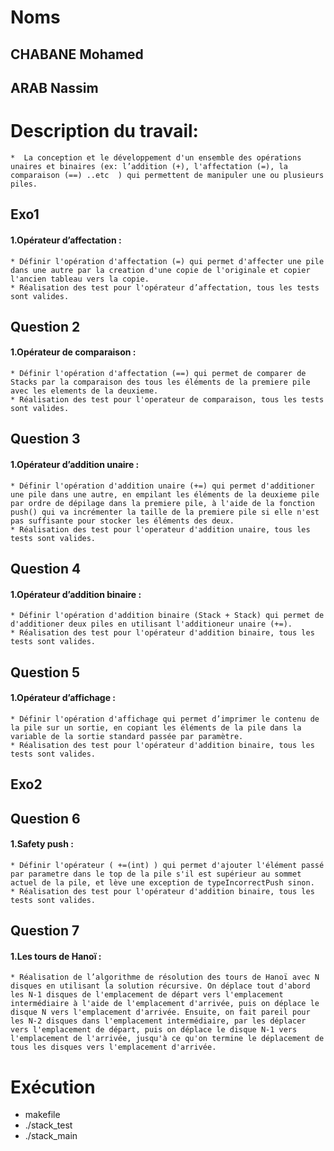 # Noms
## CHABANE Mohamed
## ARAB Nassim

    
# Description du travail:

    *  La conception et le développement d'un ensemble des opérations unaires et binaires (ex: l’addition (+), l'affectation (=), la comparaison (==) ..etc  ) qui permettent de manipuler une ou plusieurs piles.
   
## Exo1
#### 1.Opérateur d’affectation :
    * Définir l'opération d'affectation (=) qui permet d'affecter une pile dans une autre par la creation d'une copie de l'originale et copier l'ancien tableau vers la copie.
    * Réalisation des test pour l'opérateur d’affectation, tous les tests sont valides.

## Question 2
#### 1.Opérateur de comparaison :
    * Définir l'opération d'affectation (==) qui permet de comparer de Stacks par la comparaison des tous les éléments de la premiere pile avec les elements de la deuxieme.
    * Réalisation des test pour l'operateur de comparaison, tous les tests sont valides.
## Question 3
#### 1.Opérateur d’addition unaire :
    * Définir l'opération d'addition unaire (+=) qui permet d'additioner une pile dans une autre, en empilant les éléments de la deuxieme pile par ordre de dépilage dans la premiere pile, à l'aide de la fonction push() qui va incrémenter la taille de la premiere pile si elle n'est pas suffisante pour stocker les éléments des deux.
    * Réalisation des test pour l'operateur d'addition unaire, tous les tests sont valides.
   
## Question 4
#### 1.Opérateur d’addition binaire :
    * Définir l'opération d'addition binaire (Stack + Stack) qui permet de d'additioner deux piles en utilisant l'additioneur unaire (+=).
    * Réalisation des test pour l'opérateur d'addition binaire, tous les tests sont valides.

## Question 5
#### 1.Opérateur d’affichage :
    * Définir l'opération d'affichage qui permet d’imprimer le contenu de la pile sur un sortie, en copiant les éléments de la pile dans la variable de la sortie standard passée par paramètre.
    * Réalisation des test pour l'opérateur d'addition binaire, tous les tests sont valides.

## Exo2
## Question 6
#### 1.Safety push :
    * Définir l'opérateur ( +=(int) ) qui permet d'ajouter l'élément passé par parametre dans le top de la pile s'il est supérieur au sommet actuel de la pile, et lève une exception de typeIncorrectPush sinon.
    * Réalisation des test pour l'opérateur d'addition binaire, tous les tests sont valides.
   
## Question 7
#### 1.Les tours de Hanoï :
    * Réalisation de l’algorithme de résolution des tours de Hanoï avec N disques en utilisant la solution récursive. On déplace tout d'abord les N-1 disques de l'emplacement de départ vers l'emplacement intermédiaire à l'aide de l'emplacement d'arrivée, puis on déplace le disque N vers l'emplacement d'arrivée. Ensuite, on fait pareil pour les N-2 disques dans l'emplacement intermédiaire, par les déplacer vers l'emplacement de départ, puis on déplace le disque N-1 vers l'emplacement de l'arrivée, jusqu'à ce qu'on termine le déplacement de tous les disques vers l'emplacement d'arrivée.
# Exécution
  * makefile
  *  ./stack_test
  *  ./stack_main
